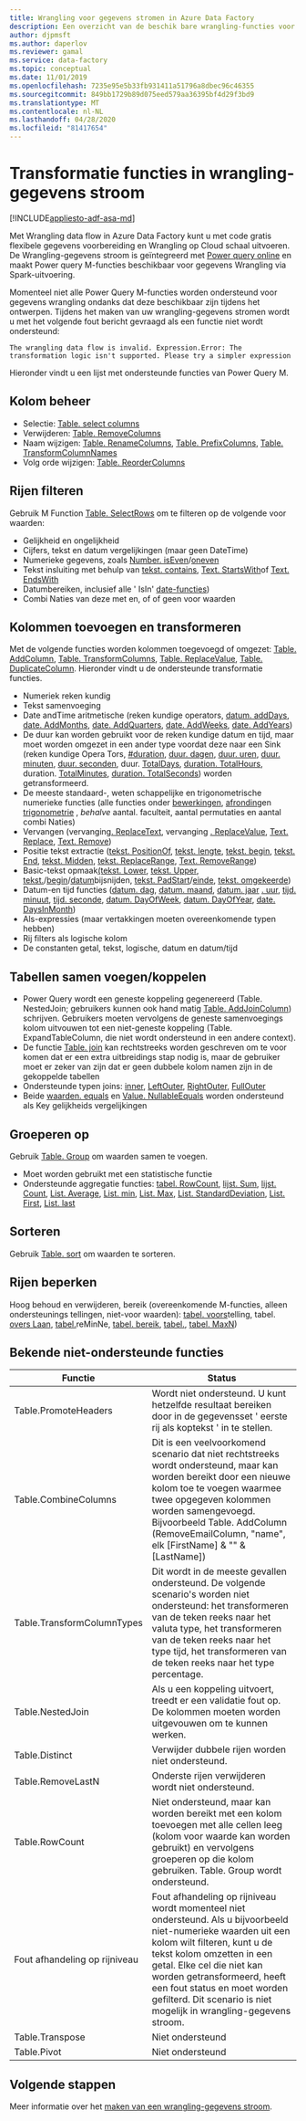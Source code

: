 ```yaml
---
title: Wrangling voor gegevens stromen in Azure Data Factory
description: Een overzicht van de beschik bare wrangling-functies voor gegevens stromen in Azure Data Factory
author: djpmsft
ms.author: daperlov
ms.reviewer: gamal
ms.service: data-factory
ms.topic: conceptual
ms.date: 11/01/2019
ms.openlocfilehash: 7235e95e5b33fb931411a51796a8dbec96c46355
ms.sourcegitcommit: 849bb1729b89d075eed579aa36395bf4d29f3bd9
ms.translationtype: MT
ms.contentlocale: nl-NL
ms.lasthandoff: 04/28/2020
ms.locfileid: "81417654"
---
```

# <a name="transformation-functions-in-wrangling-data-flow"></a>Transformatie functies in wrangling-gegevens stroom

[!INCLUDE[appliesto-adf-asa-md](includes/appliesto-adf-asa-md.md)]

Met Wrangling data flow in Azure Data Factory kunt u met code gratis flexibele gegevens voorbereiding en Wrangling op Cloud schaal uitvoeren. De Wrangling-gegevens stroom is geïntegreerd met [Power query online](https://docs.microsoft.com/powerquery-m/power-query-m-reference) en maakt Power query M-functies beschikbaar voor gegevens Wrangling via Spark-uitvoering. 

Momenteel niet alle Power Query M-functies worden ondersteund voor gegevens wrangling ondanks dat deze beschikbaar zijn tijdens het ontwerpen. Tijdens het maken van uw wrangling-gegevens stromen wordt u met het volgende fout bericht gevraagd als een functie niet wordt ondersteund:

`The wrangling data flow is invalid. Expression.Error: The transformation logic isn't supported. Please try a simpler expression`

Hieronder vindt u een lijst met ondersteunde functies van Power Query M.

## <a name="column-management"></a>Kolom beheer

* Selectie: [Table. select columns](https://docs.microsoft.com/powerquery-m/table-selectcolumns)
* Verwijderen: [Table. RemoveColumns](https://docs.microsoft.com/powerquery-m/table-removecolumns)
* Naam wijzigen: [Table. RenameColumns](https://docs.microsoft.com/powerquery-m/table-renamecolumns), [Table. PrefixColumns](https://docs.microsoft.com/powerquery-m/table-prefixcolumns), [Table. TransformColumnNames](https://docs.microsoft.com/powerquery-m/table-transformcolumnnames)
* Volg orde wijzigen: [Table. ReorderColumns](https://docs.microsoft.com/powerquery-m/table-reordercolumns)

## <a name="row-filtering"></a>Rijen filteren

Gebruik M Function [Table. SelectRows](https://docs.microsoft.com/powerquery-m/table-selectrows) om te filteren op de volgende voor waarden:

* Gelijkheid en ongelijkheid
* Cijfers, tekst en datum vergelijkingen (maar geen DateTime)
* Numerieke gegevens, zoals [Number. isEven](https://docs.microsoft.com/powerquery-m/number-iseven)/[oneven](https://docs.microsoft.com/powerquery-m/number-iseven)
* Tekst insluiting met behulp van [tekst. contains](https://docs.microsoft.com/powerquery-m/text-contains), [Text. StartsWith](https://docs.microsoft.com/powerquery-m/text-startswith)of [Text. EndsWith](https://docs.microsoft.com/powerquery-m/text-endswith)
* Datumbereiken, inclusief alle ' IsIn' [date-functies](https://docs.microsoft.com/powerquery-m/date-functions)) 
* Combi Naties van deze met en, of of geen voor waarden

## <a name="adding-and-transforming-columns"></a>Kolommen toevoegen en transformeren

Met de volgende functies worden kolommen toegevoegd of omgezet: [Table. AddColumn](https://docs.microsoft.com/powerquery-m/table-addcolumn), [Table. TransformColumns](https://docs.microsoft.com/powerquery-m/table-transformcolumns), [Table. ReplaceValue](https://docs.microsoft.com/powerquery-m/table-replacevalue), [Table. DuplicateColumn](https://docs.microsoft.com/powerquery-m/table-duplicatecolumn). Hieronder vindt u de ondersteunde transformatie functies.

* Numeriek reken kundig
* Tekst samenvoeging
* Date andTime aritmetische (reken kundige operators, [datum. addDays](https://docs.microsoft.com/powerquery-m/date-adddays), [date. AddMonths](https://docs.microsoft.com/powerquery-m/date-addmonths), [date. AddQuarters](https://docs.microsoft.com/powerquery-m/date-addquarters), [date. AddWeeks](https://docs.microsoft.com/powerquery-m/date-addweeks), [date. AddYears](https://docs.microsoft.com/powerquery-m/date-addyears))
* De duur kan worden gebruikt voor de reken kundige datum en tijd, maar moet worden omgezet in een ander type voordat deze naar een Sink (reken kundige Opera Tors, [#duration](https://docs.microsoft.com/powerquery-m/sharpduration), [duur. dagen](https://docs.microsoft.com/powerquery-m/duration-days), [duur. uren](https://docs.microsoft.com/powerquery-m/duration-hours), [duur. minuten](https://docs.microsoft.com/powerquery-m/duration-minutes), [duur. seconden](https://docs.microsoft.com/powerquery-m/duration-seconds), duur. [TotalDays](https://docs.microsoft.com/powerquery-m/duration-totaldays), [duration. TotalHours](https://docs.microsoft.com/powerquery-m/duration-totalhours), duration. [TotalMinutes](https://docs.microsoft.com/powerquery-m/duration-totalminutes), [duration. TotalSeconds](https://docs.microsoft.com/powerquery-m/duration-totalseconds)) worden getransformeerd.    
* De meeste standaard-, weten schappelijke en trigonometrische numerieke functies (alle functies onder [bewerkingen](https://docs.microsoft.com/powerquery-m/number-functions#operations), [afronding](https://docs.microsoft.com/powerquery-m/number-functions#rounding)en [trigonometrie](https://docs.microsoft.com/powerquery-m/number-functions#trigonometry) , *behalve* aantal. faculteit, aantal permutaties en aantal combi Naties)
* Vervangen (vervanging[. ReplaceText](https://docs.microsoft.com/powerquery-m/replacer-replacetext), vervanging [. ReplaceValue](https://docs.microsoft.com/powerquery-m/replacer-replacevalue), [Text. Replace](https://docs.microsoft.com/powerquery-m/text-replace), [Text. Remove](https://docs.microsoft.com/powerquery-m/text-remove))
* Positie tekst extractie ([tekst. PositionOf](https://docs.microsoft.com/powerquery-m/text-positionof), [tekst. lengte](https://docs.microsoft.com/powerquery-m/text-length), [tekst. begin](https://docs.microsoft.com/powerquery-m/text-start), [tekst. End](https://docs.microsoft.com/powerquery-m/text-end), [tekst. Midden](https://docs.microsoft.com/powerquery-m/text-middle), [tekst. ReplaceRange](https://docs.microsoft.com/powerquery-m/text-replacerange), [Text. RemoveRange](https://docs.microsoft.com/powerquery-m/text-removerange))
* Basic-tekst opmaak[(tekst. Lower](https://docs.microsoft.com/powerquery-m/text-lower), [tekst. Upper](https://docs.microsoft.com/powerquery-m/text-upper), [tekst.](https://docs.microsoft.com/powerquery-m/text-trim)/[begin](https://docs.microsoft.com/powerquery-m/text-trimstart)/[datum](https://docs.microsoft.com/powerquery-m/text-trimend)bijsnijden, [tekst. PadStart](https://docs.microsoft.com/powerquery-m/text-padstart)/[einde](https://docs.microsoft.com/powerquery-m/text-padend), [tekst. omgekeerde](https://docs.microsoft.com/powerquery-m/text-reverse))
* Datum-en tijd functies ([datum. dag](https://docs.microsoft.com/powerquery-m/date-day), [datum. maand](https://docs.microsoft.com/powerquery-m/date-month), [datum. jaar](https://docs.microsoft.com/powerquery-m/date-year) [. uur](https://docs.microsoft.com/powerquery-m/time-hour), [tijd. minuut](https://docs.microsoft.com/powerquery-m/time-minute), [tijd. seconde](https://docs.microsoft.com/powerquery-m/time-second), [datum. DayOfWeek](https://docs.microsoft.com/powerquery-m/date-dayofweek), [datum. DayOfYear](https://docs.microsoft.com/powerquery-m/date-dayofyear), [date. DaysInMonth](https://docs.microsoft.com/powerquery-m/date-daysinmonth))
* Als-expressies (maar vertakkingen moeten overeenkomende typen hebben)
* Rij filters als logische kolom
* De constanten getal, tekst, logische, datum en datum/tijd

<a name="mergingjoining-tables"></a>Tabellen samen voegen/koppelen
----------------------
* Power Query wordt een geneste koppeling gegenereerd (Table. NestedJoin; gebruikers kunnen ook hand matig [Table. AddJoinColumn](https://docs.microsoft.com/powerquery-m/table-addjoincolumn)) schrijven.
    Gebruikers moeten vervolgens de geneste samenvoegings kolom uitvouwen tot een niet-geneste koppeling (Table. ExpandTableColumn, die niet wordt ondersteund in een andere context).
* De functie [Table. join](https://docs.microsoft.com/powerquery-m/table-join) kan rechtstreeks worden geschreven om te voor komen dat er een extra uitbreidings stap nodig is, maar de gebruiker moet er zeker van zijn dat er geen dubbele kolom namen zijn in de gekoppelde tabellen
* Ondersteunde typen joins: [inner](https://docs.microsoft.com/powerquery-m/joinkind-inner), [LeftOuter](https://docs.microsoft.com/powerquery-m/joinkind-leftouter), [RightOuter](https://docs.microsoft.com/powerquery-m/joinkind-rightouter), [FullOuter](https://docs.microsoft.com/powerquery-m/joinkind-fullouter)
* Beide [waarden. equals](https://docs.microsoft.com/powerquery-m/value-equals) en [Value. NullableEquals](https://docs.microsoft.com/powerquery-m/value-nullableequals) worden ondersteund als Key gelijkheids vergelijkingen

## <a name="group-by"></a>Groeperen op

Gebruik [Table. Group](https://docs.microsoft.com/powerquery-m/table-group) om waarden samen te voegen.
* Moet worden gebruikt met een statistische functie
* Ondersteunde aggregatie functies: [tabel. RowCount](https://docs.microsoft.com/powerquery-m/table-rowcount), [lijst. Sum](https://docs.microsoft.com/powerquery-m/list-sum), [lijst. Count](https://docs.microsoft.com/powerquery-m/list-count), [List. Average](https://docs.microsoft.com/powerquery-m/list-average), [List. min](https://docs.microsoft.com/powerquery-m/list-min), [List. Max](https://docs.microsoft.com/powerquery-m/list-max), [List. StandardDeviation](https://docs.microsoft.com/powerquery-m/list-standarddeviation), [List. First](https://docs.microsoft.com/powerquery-m/list-first), [List. last](https://docs.microsoft.com/powerquery-m/list-last)

## <a name="sorting"></a>Sorteren

Gebruik [Table. sort](https://docs.microsoft.com/powerquery-m/table-sort) om waarden te sorteren.

## <a name="reducing-rows"></a>Rijen beperken

Hoog behoud en verwijderen, bereik (overeenkomende M-functies, alleen ondersteunings tellingen, niet-voor waarden): [tabel. voors](https://docs.microsoft.com/powerquery-m/table-firstn)telling, tabel. [overs Laan](https://docs.microsoft.com/powerquery-m/table-skip), [tabel.](https://docs.microsoft.com/powerquery-m/table-removefirstn)reMinNe, [tabel. bereik](https://docs.microsoft.com/powerquery-m/table-range), [tabel.](https://docs.microsoft.com/powerquery-m/table-minn), [tabel. MaxN](https://docs.microsoft.com/powerquery-m/table-maxn))

## <a name="known-unsupported-functions"></a>Bekende niet-ondersteunde functies

| Functie | Status |
| -- | -- |
| Table.PromoteHeaders | Wordt niet ondersteund. U kunt hetzelfde resultaat bereiken door in de gegevensset ' eerste rij als koptekst ' in te stellen. |
| Table.CombineColumns | Dit is een veelvoorkomend scenario dat niet rechtstreeks wordt ondersteund, maar kan worden bereikt door een nieuwe kolom toe te voegen waarmee twee opgegeven kolommen worden samengevoegd.  Bijvoorbeeld Table. AddColumn (RemoveEmailColumn, "name", elk [FirstName] & "" & [LastName]) |
| Table.TransformColumnTypes | Dit wordt in de meeste gevallen ondersteund. De volgende scenario's worden niet ondersteund: het transformeren van de teken reeks naar het valuta type, het transformeren van de teken reeks naar het type tijd, het transformeren van de teken reeks naar het type percentage. |
| Table.NestedJoin | Als u een koppeling uitvoert, treedt er een validatie fout op. De kolommen moeten worden uitgevouwen om te kunnen werken. |
| Table.Distinct | Verwijder dubbele rijen worden niet ondersteund. |
| Table.RemoveLastN | Onderste rijen verwijderen wordt niet ondersteund. |
| Table.RowCount | Niet ondersteund, maar kan worden bereikt met een kolom toevoegen met alle cellen leeg (kolom voor waarde kan worden gebruikt) en vervolgens groeperen op die kolom gebruiken. Table. Group wordt ondersteund. | 
| Fout afhandeling op rijniveau | Fout afhandeling op rijniveau wordt momenteel niet ondersteund. Als u bijvoorbeeld niet-numerieke waarden uit een kolom wilt filteren, kunt u de tekst kolom omzetten in een getal. Elke cel die niet kan worden getransformeerd, heeft een fout status en moet worden gefilterd. Dit scenario is niet mogelijk in wrangling-gegevens stroom. |
| Table.Transpose | Niet ondersteund |
| Table.Pivot | Niet ondersteund |

## <a name="next-steps"></a>Volgende stappen

Meer informatie over het [maken van een wrangling-gegevens stroom](wrangling-data-flow-tutorial.md).